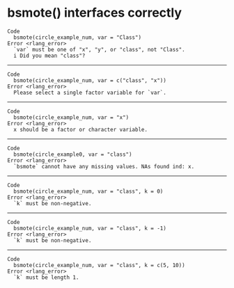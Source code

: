 # bsmote() interfaces correctly

    Code
      bsmote(circle_example_num, var = "Class")
    Error <rlang_error>
      `var` must be one of "x", "y", or "class", not "Class".
      i Did you mean "class"?

---

    Code
      bsmote(circle_example_num, var = c("class", "x"))
    Error <rlang_error>
      Please select a single factor variable for `var`.

---

    Code
      bsmote(circle_example_num, var = "x")
    Error <rlang_error>
      x should be a factor or character variable.

---

    Code
      bsmote(circle_example0, var = "class")
    Error <rlang_error>
      `bsmote` cannot have any missing values. NAs found ind: x.

---

    Code
      bsmote(circle_example_num, var = "class", k = 0)
    Error <rlang_error>
      `k` must be non-negative.

---

    Code
      bsmote(circle_example_num, var = "class", k = -1)
    Error <rlang_error>
      `k` must be non-negative.

---

    Code
      bsmote(circle_example_num, var = "class", k = c(5, 10))
    Error <rlang_error>
      `k` must be length 1.

